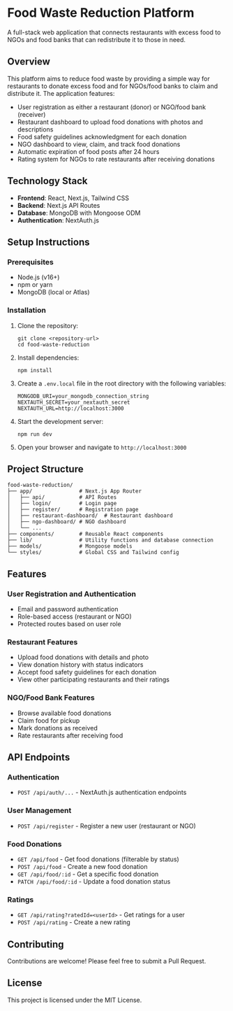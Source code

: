 # Food Waste Reduction Platform

A full-stack web application that connects restaurants with excess food to NGOs and food banks that can redistribute it to those in need.

## Overview

This platform aims to reduce food waste by providing a simple way for restaurants to donate excess food and for NGOs/food banks to claim and distribute it. The application features:

- User registration as either a restaurant (donor) or NGO/food bank (receiver)
- Restaurant dashboard to upload food donations with photos and descriptions
- Food safety guidelines acknowledgment for each donation
- NGO dashboard to view, claim, and track food donations
- Automatic expiration of food posts after 24 hours
- Rating system for NGOs to rate restaurants after receiving donations

## Technology Stack

- **Frontend**: React, Next.js, Tailwind CSS
- **Backend**: Next.js API Routes
- **Database**: MongoDB with Mongoose ODM
- **Authentication**: NextAuth.js

## Setup Instructions

### Prerequisites

- Node.js (v16+)
- npm or yarn
- MongoDB (local or Atlas)

### Installation

1. Clone the repository:
   ```
   git clone <repository-url>
   cd food-waste-reduction
   ```

2. Install dependencies:
   ```
   npm install
   ```

3. Create a `.env.local` file in the root directory with the following variables:
   ```
   MONGODB_URI=your_mongodb_connection_string
   NEXTAUTH_SECRET=your_nextauth_secret
   NEXTAUTH_URL=http://localhost:3000
   ```

4. Start the development server:
   ```
   npm run dev
   ```

5. Open your browser and navigate to `http://localhost:3000`

## Project Structure

```
food-waste-reduction/
├── app/               # Next.js App Router
│   ├── api/           # API Routes
│   ├── login/         # Login page
│   ├── register/      # Registration page
│   ├── restaurant-dashboard/  # Restaurant dashboard
│   ├── ngo-dashboard/ # NGO dashboard
│   └── ...
├── components/        # Reusable React components
├── lib/               # Utility functions and database connection
├── models/            # Mongoose models
└── styles/            # Global CSS and Tailwind config
```

## Features

### User Registration and Authentication

- Email and password authentication
- Role-based access (restaurant or NGO)
- Protected routes based on user role

### Restaurant Features

- Upload food donations with details and photo
- View donation history with status indicators
- Accept food safety guidelines for each donation
- View other participating restaurants and their ratings

### NGO/Food Bank Features

- Browse available food donations
- Claim food for pickup
- Mark donations as received
- Rate restaurants after receiving food

## API Endpoints

### Authentication
- `POST /api/auth/...` - NextAuth.js authentication endpoints

### User Management
- `POST /api/register` - Register a new user (restaurant or NGO)

### Food Donations
- `GET /api/food` - Get food donations (filterable by status)
- `POST /api/food` - Create a new food donation
- `GET /api/food/:id` - Get a specific food donation
- `PATCH /api/food/:id` - Update a food donation status

### Ratings
- `GET /api/rating?ratedId=<userId>` - Get ratings for a user
- `POST /api/rating` - Create a new rating

## Contributing

Contributions are welcome! Please feel free to submit a Pull Request.

## License

This project is licensed under the MIT License. 